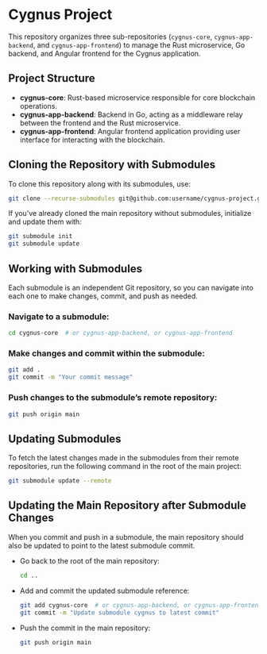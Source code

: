 # Cygnus Project

This repository organizes three sub-repositories (`cygnus-core`, `cygnus-app-backend`, and `cygnus-app-frontend`) to manage the Rust microservice, Go backend, and Angular frontend for the Cygnus application.

## Project Structure

- **cygnus-core**: Rust-based microservice responsible for core blockchain operations.
- **cygnus-app-backend**: Backend in Go, acting as a middleware relay between the frontend and the Rust microservice.
- **cygnus-app-frontend**: Angular frontend application providing user interface for interacting with the blockchain.

## Cloning the Repository with Submodules

To clone this repository along with its submodules, use:

```bash
git clone --recurse-submodules git@github.com:username/cygnus-project.git
```

If you’ve already cloned the main repository without submodules, initialize and update them with:

```bash
git submodule init
git submodule update
```

## Working with Submodules

Each submodule is an independent Git repository, so you can navigate into each one to make changes, commit, and push as needed.

### Navigate to a submodule:

```bash
cd cygnus-core  # or cygnus-app-backend, or cygnus-app-frontend
```

### Make changes and commit within the submodule:

```bash
git add .
git commit -m "Your commit message"
```

### Push changes to the submodule’s remote repository:

```bash
git push origin main
```

## Updating Submodules

To fetch the latest changes made in the submodules from their remote repositories, run the following command in the root of the main project:

```bash
git submodule update --remote
```

## Updating the Main Repository after Submodule Changes

When you commit and push in a submodule, the main repository should also be updated to point to the latest submodule commit.

- Go back to the root of the main repository:

    ```bash
    cd ..
    ```

- Add and commit the updated submodule reference:

    ```bash
    git add cygnus-core  # or cygnus-app-backend, or cygnus-app-frontend
    git commit -m "Update submodule cygnus to latest commit"
    ```

- Push the commit in the main repository:

    ```bash
    git push origin main
    ```